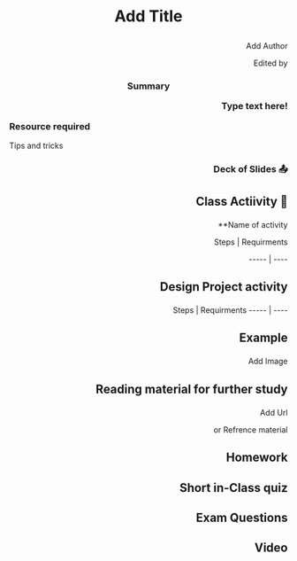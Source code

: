 # <p align = center> Add Title </p>
<p align = right> Add Author</p>
<p align = right> Edited by</p>


### <p align = center>Summary <p align = right>Type text here!</p><p align = left>Resource required </p>
<p align = left>Tips and tricks </p>


### <p align = right>Deck of Slides :outbox_tray:

## <p align = right>Class Actiivity :rocket:

<p align = right>**Name of activity 

<p align = right>Steps | Requirments<p align = right>----- | ---- 




## <p align = right>Design Project activity

<p align = right>Steps | Requirments
----- | ---- </p>

## <p align = right>Example 
<p align = right>Add Image

## <p align = right>Reading material for further study
<p align = right>Add Url
<p align = right>or Refrence material

## <p align = right>Homework

## <p align = right>Short in-Class quiz
## <p align = right>Exam Questions 
## <p align = right>Video
